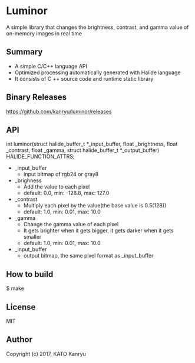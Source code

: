 Luminor
=============

A simple library that changes the brightness, contrast, and gamma value of on-memory images in real time

Summary
-------

- A simple C/C++ language API
- Optimized processing automatically generated with Halide language
- It consists of C ++ source code and runtime static library

Binary Releases
---------------
https://github.com/kanryu/luminor/releases


API
---

int luminor(struct halide_buffer_t *_input_buffer, float _brightness, float _contrast, float _gamma, struct halide_buffer_t *_output_buffer) HALIDE_FUNCTION_ATTRS;

- _input_buffer
    - input bitmap of rgb24 or gray8
- _brighness
    - Add the value to each pixel
    - default: 0.0, min: -128.8, max: 127.0
- _contrast
    - Multiply each pixel by the value(the base value is 0.5(128))
    - default: 1.0, min: 0.01, max: 10.0
- _gamma
    - Change the gamma value of each pixel
    - It gets brighter when it gets bigger, it gets darker when it gets smaller
    - default: 1.0, min: 0.01, max: 10.0
- _input_buffer
    - output bitmap, the same pixel format as _input_buffer


How to build
------------

  $ make

License
-------
MIT

Author
------

Copyright (c) 2017, KATO Kanryu
